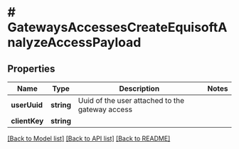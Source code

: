 # # GatewaysAccessesCreateEquisoftAnalyzeAccessPayload

## Properties

Name | Type | Description | Notes
------------ | ------------- | ------------- | -------------
**userUuid** | **string** | Uuid of the user attached to the gateway access |
**clientKey** | **string** |  |

[[Back to Model list]](../../README.md#models) [[Back to API list]](../../README.md#endpoints) [[Back to README]](../../README.md)

